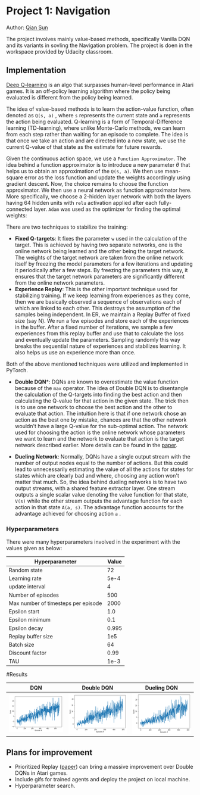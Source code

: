 # Project 1: Navigation

Author: [Qian Sun](http://github.com/AgainBot) 

The project involves mainly value-based methods, specifically Vanilla DQN and its variants in sovling the Navigation problem. The project is doen in the workspace provided by Udacity classroom.


## Implementation

[Deep Q-learning](https://storage.googleapis.com/deepmind-media/dqn/DQNNaturePaper.pdf) is an algo that surpasses human-level performance in Atari games. It is an off-policy learning algorithm where the policy being evaluated is different from the policy being learned.

The idea of value-based methods is to learn the action-value function, often denoted as `Q(s, a)` , where `s` represents the current state and `a` represents the action being evaluated. Q-learning is a form of Temporal-Difference learning (TD-learning), where unlike Monte-Carlo methods, we can learn from each step rather than waiting for an episode to complete. The idea is that once we take an action and are directed into a new state, we use the current Q-value of that state as the estimate for future rewards. 

Given the continuous action space, we use a `Function Approximator`. The idea behind a function approximator is to introduce a new parameter $\theta$ that helps us to obtain an approximation of the `Q(s, a)`. We then use mean-square error as the loss function and update the weights accordingly using gradient descent. Now, the choice remains to choose the function approximator. We then use a neural network as function approximator here. More specifically, we choose a 2-hidden layer network with both the layers having 64 hidden units with `relu` activation applied after each fully-connected layer. `Adam` was used as the optimizer for finding the optimal weights:

There are two techniques to stabilize the training:

- **Fixed Q-targets**: It fixes the parameter `w` used in the calculation of the target. This is achieved by having two separate networks, one is the online network being learned and the other being the target network. The weights of the target network are taken from the online network itself by freezing the model parameters for a few iterations and updating it periodically after a few steps. By freezing the parameters this way, it ensures that the target network parameters are significantly different from the online network parameters.
- **Experience Replay**: This is the other important technique used for stabilizing training. If we keep learning from experiences as they come, then we are basically observed a sequence of observations each of which are linked to each other. This destroys the assumption of the samples being independent. In ER, we maintain a Replay Buffer of fixed size (say N). We run a few episodes and store each of the experiences in the buffer. After a fixed number of iterations, we sample a few experiences from this replay buffer and use that to calculate the loss and eventually update the parameters. Sampling randomly this way breaks the sequential nature of experiences and stabilizes learning. It also helps us use an experience more than once.

Both of the above mentioned techniques were utilized and implemented in PyTorch.

- **Double DQN***: DQNs are known to overestimate the value function because of the `max` operator. The idea of Double DQN is to disentangle the calculation of the Q-targets into finding the best action and then calculating the Q-value for that action in the given state. The trick then is to use one network to choose the best action and the other to evaluate that action. The intuition here is that if one network chose an action as the best one by mistake, chances are that the other network wouldn't have a large Q-value for the sub-optimal action. The network used for choosing the action is the online network whose parameters we want to learn and the network to evaluate that action is the target network described earlier. More details can be found in the [paper](https://arxiv.org/abs/1509.06461).

- **Dueling Network**: Normally, DQNs have a single output stream with the number of output nodes equal to the number of actions. But this could lead to unnecessarily estimating the value of all the actions for states for states which are clearly bad and where, choosing any action won't matter that much. So, the idea behind dueling networks is to have two output streams, with a shared feature extractor layer. One stream outputs a single scalar value denoting the value function for that state, `V(s)` while the other stream outputs the advantage function for each action in that state `A(a, s)`. The advantage function accounts for the advantage achieved for choosing action `a` .

### Hyperparameters

There were many hyperparameters involved in the experiment with the values given as below:

| Hyperparameter                      | Value |
| ----------------------------------- | ----- |
| Random state                        | 72    |
| Learning rate                       | 5e-4  |
| update interval                     | 4     |
| Number of episodes                  | 500   |
| Max number of timesteps per episode | 2000  |
| Epsilon start                       | 1.0   |
| Epsilon minimum                     | 0.1   |
| Epsilon decay                       | 0.995 |
| Replay buffer size                  | 1e5   |
| Batch size                          | 64    |
| Discount factor                     | 0.99  |
| TAU                                 | 1e-3  |


#Results

| DQN                            | Double DQN                        | Dueling DQN                                  |
| ------------------------------ | --------------------------------- | -------------------------------------------- |
| ![dqn](results/dqn_scores.png) | ![ddqn](results/ddqn_scores.png)  | ![duelingdqn](results/duelingdqn_scores.png) |


## Plans for improvement

- Prioritized Replay ([paper](https://arxiv.org/abs/1511.05952)) can bring a massive improvement over Double DQNs in Atari games.
- Include gifs for trained agents and deploy the project on local machine.
- Hyperparameter search.
